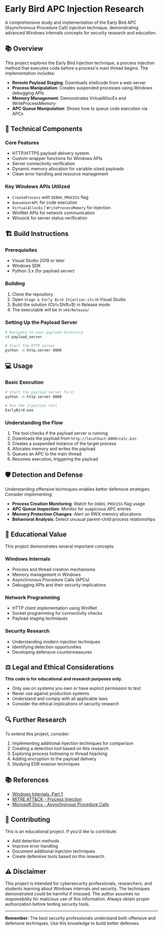 # Early Bird APC Injection Research

A comprehensive study and implementation of the Early Bird APC (Asynchronous Procedure Call) injection technique, demonstrating advanced Windows internals concepts for security research and education.

## 📚 Overview

This project explores the Early Bird injection technique, a process injection method that executes code before a process's main thread begins. The implementation includes:

- **Remote Payload Staging**: Downloads shellcode from a web server
- **Process Manipulation**: Creates suspended processes using Windows debugging APIs
- **Memory Management**: Demonstrates VirtualAllocEx and WriteProcessMemory
- **APC Queue Manipulation**: Shows how to queue code execution via APCs

## 🔧 Technical Components

### Core Features
- HTTP/HTTPS payload delivery system
- Custom wrapper functions for Windows APIs
- Server connectivity verification
- Dynamic memory allocation for variable-sized payloads
- Clean error handling and resource management

### Key Windows APIs Utilized
- `CreateProcess` with `DEBUG_PROCESS` flag
- `QueueUserAPC` for code execution
- `VirtualAllocEx` / `WriteProcessMemory` for injection
- WinINet APIs for network communication
- Winsock for server status verification

## 🏗️ Build Instructions

### Prerequisites
- Visual Studio 2019 or later
- Windows SDK
- Python 3.x (for payload server)

### Building
1. Clone the repository
2. Open `Stage & Early Bird Injection.sln` in Visual Studio
3. Build the solution (Ctrl+Shift+B) in Release mode
4. The executable will be in `x64/Release/`

### Setting Up the Payload Server
```bash
# Navigate to your payload directory
cd payload_server

# Start the HTTP server
python -m http.server 8000
```

## 💻 Usage

### Basic Execution
```bash
# Start the payload server first
python -m http.server 8000

# Run the injection tool
EarlyBird.exe
```

### Understanding the Flow
1. The tool checks if the payload server is running
2. Downloads the payload from `http://localhost:8000/calc.bin`
3. Creates a suspended instance of the target process
4. Allocates memory and writes the payload
5. Queues an APC to the main thread
6. Resumes execution, triggering the payload

## 🛡️ Detection and Defense

Understanding offensive techniques enables better defensive strategies. Consider implementing:

- **Process Creation Monitoring**: Watch for `DEBUG_PROCESS` flag usage
- **APC Queue Inspection**: Monitor for suspicious APC entries
- **Memory Protection Changes**: Alert on RWX memory allocations
- **Behavioral Analysis**: Detect unusual parent-child process relationships

## 📖 Educational Value

This project demonstrates several important concepts:

### Windows Internals
- Process and thread creation mechanisms
- Memory management in Windows
- Asynchronous Procedure Calls (APCs)
- Debugging APIs and their security implications

### Network Programming
- HTTP client implementation using WinINet
- Socket programming for connectivity checks
- Payload staging techniques

### Security Research
- Understanding modern injection techniques
- Identifying detection opportunities
- Developing defensive countermeasures

## ⚖️ Legal and Ethical Considerations

**This code is for educational and research purposes only.**

- Only use on systems you own or have explicit permission to test
- Never use against production systems
- Understand and comply with all applicable laws
- Consider the ethical implications of security research

## 🔍 Further Research

To extend this project, consider:

1. Implementing additional injection techniques for comparison
2. Creating a detection tool based on this research
3. Exploring process hollowing or thread hijacking
4. Adding encryption to the payload delivery
5. Studying EDR evasion techniques

## 📚 References

- [Windows Internals, Part 1](https://docs.microsoft.com/en-us/sysinternals/resources/windows-internals)
- [MITRE ATT&CK - Process Injection](https://attack.mitre.org/techniques/T1055/)
- [Microsoft Docs - Asynchronous Procedure Calls](https://docs.microsoft.com/en-us/windows/win32/sync/asynchronous-procedure-calls)

## 🤝 Contributing

This is an educational project. If you'd like to contribute:

- Add detection methods
- Improve error handling
- Document additional injection techniques
- Create defensive tools based on this research

## ⚠️ Disclaimer

This project is intended for cybersecurity professionals, researchers, and students learning about Windows internals and security. The techniques demonstrated could be harmful if misused. The author assumes no responsibility for malicious use of this information. Always obtain proper authorization before testing security tools.

---

**Remember**: The best security professionals understand both offensive and defensive techniques. Use this knowledge to build better defenses.